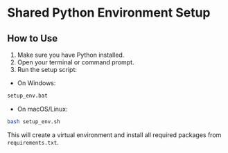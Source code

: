 # Shared Python Environment Setup

## How to Use

1. Make sure you have Python installed.
2. Open your terminal or command prompt.
3. Run the setup script:

- On Windows:
```bash
setup_env.bat
```

- On macOS/Linux:
```bash
bash setup_env.sh
```

This will create a virtual environment and install all required packages from `requirements.txt`.
